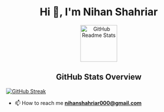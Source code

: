 
<h1 align="center">Hi 👋, I'm Nihan Shahriar</h1>

<p align="center">
   <img width="100px" src="https://res.cloudinary.com/anuraghazra/image/upload/v1594908242/logo_ccswme.svg" align="center" alt="GitHub Readme Stats" />
 <h2 align="center">GitHub Stats Overview</h2>
<a align="center" href="https://git.io/streak-stats"><img src="https://github-readme-streak-stats.herokuapp.com?user=NihanShahriarPalock&theme=dark&border_radius=5" alt="GitHub Streak" /></a>

</p>

- 📫 How to reach me **nihanshahriar000@gmail.com**

